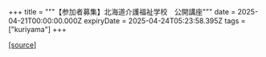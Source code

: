 +++
title = """【参加者募集】北海道介護福祉学校　公開講座"""
date = 2025-04-21T00:00:00.000Z
expiryDate = 2025-04-24T05:23:58.395Z
tags = ["kuriyama"]
+++


[[source]](https://www.town.kuriyama.hokkaido.jp/site/kaigofukushi/27542.html)
